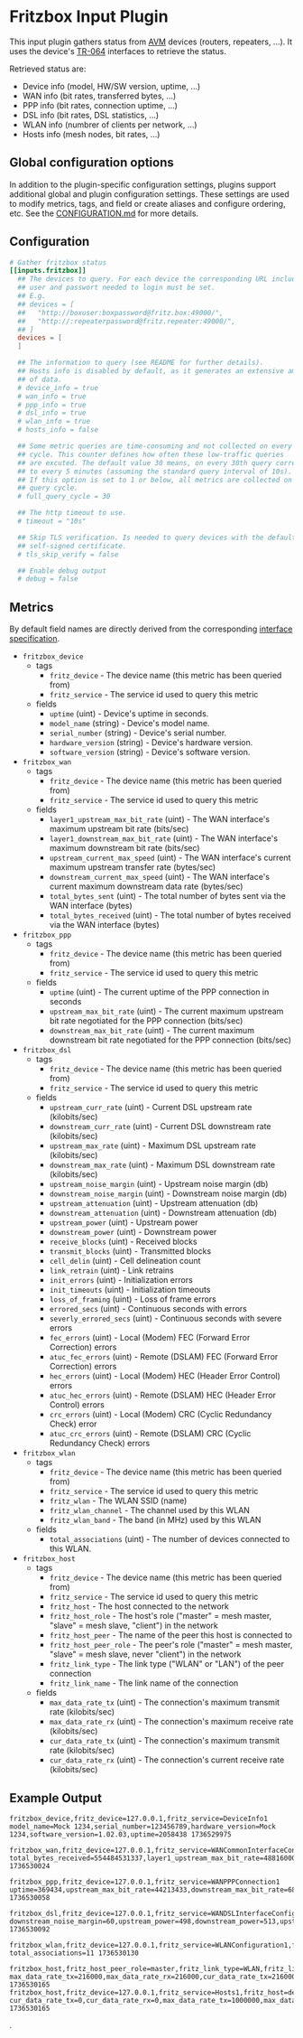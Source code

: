 # Fritzbox Input Plugin

This input plugin gathers status from [AVM][1] devices (routers, repeaters,
...). It uses the device's [TR-064][2] interfaces to retrieve the status.

[1]: https://avm.de/
[2]: https://avm.de/service/schnittstellen/

Retrieved status are:

- Device info (model, HW/SW version, uptime, ...)
- WAN info (bit rates, transferred bytes, ...)
- PPP info (bit rates, connection uptime, ...)
- DSL info (bit rates, DSL statistics, ...)
- WLAN info (numbrer of clients per network, ...)
- Hosts info (mesh nodes, bit rates, ...)

## Global configuration options <!-- @/docs/includes/plugin_config.md -->

In addition to the plugin-specific configuration settings, plugins support
additional global and plugin configuration settings. These settings are used to
modify metrics, tags, and field or create aliases and configure ordering, etc.
See the [CONFIGURATION.md][CONFIGURATION.md] for more details.

[CONFIGURATION.md]: ../../../docs/CONFIGURATION.md#plugins

## Configuration

```toml @sample.conf
# Gather fritzbox status
[[inputs.fritzbox]]
  ## The devices to query. For each device the corresponding URL including the
  ## user and passwort needed to login must be set.
  ## E.g.
  ## devices = [
  ##   "http://boxuser:boxpassword@fritz.box:49000/",
  ##   "http://:repeaterpassword@fritz.repeater:49000/",
  ## ]
  devices = [
  ]

  ## The information to query (see README for further details).
  ## Hosts info is disabled by default, as it generates an extensive amount
  ## of data.
  # device_info = true
  # wan_info = true
  # ppp_info = true
  # dsl_info = true
  # wlan_info = true
  # hosts_info = false

  ## Some metric queries are time-consuming and not collected on every query
  ## cycle. This counter defines how often these low-traffic queries
  ## are excuted. The default value 30 means, on every 30th query corresponding
  ## to every 5 minutes (assuming the standard query interval of 10s).
  ## If this option is set to 1 or below, all metrics are collected on every
  ## query cycle.
  # full_query_cycle = 30

  ## The http timeout to use.
  # timeout = "10s"

  ## Skip TLS verification. Is needed to query devices with the default
  ## self-signed certificate.
  # tls_skip_verify = false

  ## Enable debug output
  # debug = false
```

## Metrics

By default field names are directly derived from the corresponding [interface
specification][1].

- `fritzbox_device`
  - tags
    - `fritz_device` - The device name (this metric has been queried from)
    - `fritz_service` - The service id used to query this metric
  - fields
    - `uptime` (uint) - Device's uptime in seconds.
    - `model_name` (string) - Device's model name.
    - `serial_number` (string) - Device's serial number.
    - `hardware_version` (string) - Device's hardware version.
    - `software_version` (string) - Device's software version.
- `fritzbox_wan`
  - tags
    - `fritz_device` - The device name (this metric has been queried from)
    - `fritz_service` - The service id used to query this metric
  - fields
    - `layer1_upstream_max_bit_rate` (uint) - The WAN interface's maximum upstream bit rate (bits/sec)
    - `layer1_downstream_max_bit_rate` (uint) - The WAN interface's maximum downstream bit rate (bits/sec)
    - `upstream_current_max_speed` (uint) - The WAN interface's current maximum upstream transfer rate (bytes/sec)
    - `downstream_current_max_speed` (uint) - The WAN interface's current maximum downstream data rate (bytes/sec)
    - `total_bytes_sent` (uint) - The total number of bytes sent via the WAN interface (bytes)
    - `total_bytes_received` (uint) - The total number of bytes received via the WAN interface (bytes)
- `fritzbox_ppp`
  - tags
    - `fritz_device` - The device name (this metric has been queried from)
    - `fritz_service` - The service id used to query this metric
  - fields
    - `uptime` (uint) - The current uptime of the PPP connection in seconds
    - `upstream_max_bit_rate` (uint) - The current maximum upstream bit rate negotiated for the PPP connection (bits/sec)
    - `downstream_max_bit_rate` (uint) - The current maximum downstream bit rate negotiated for the PPP connection (bits/sec)
- `fritzbox_dsl`
  - tags
    - `fritz_device` - The device name (this metric has been queried from)
    - `fritz_service` - The service id used to query this metric
  - fields
    - `upstream_curr_rate` (uint) - Current DSL upstream rate (kilobits/sec)
    - `downstream_curr_rate` (uint) - Current DSL downstream rate (kilobits/sec)
    - `upstream_max_rate` (uint) - Maximum DSL upstream rate (kilobits/sec)
    - `downstream_max_rate` (uint) - Maximum DSL downstream rate (kilobits/sec)
    - `upstream_noise_margin` (uint) - Upstream noise margin (db)
    - `downstream_noise_margin` (uint) - Downstream noise margin (db)
    - `upstream_attenuation` (uint) - Upstream attenuation (db)
    - `downstream_attenuation` (uint) - Downstream attenuation (db)
    - `upstream_power` (uint) - Upstream power
    - `downstream_power` (uint) - Downstream power
    - `receive_blocks` (uint) - Received blocks
    - `transmit_blocks` (uint) - Transmitted blocks
    - `cell_delin` (uint) - Cell delineation count
    - `link_retrain` (uint) - Link retrains
    - `init_errors` (uint) - Initialization errors
    - `init_timeouts` (uint) - Initialization timeouts
    - `loss_of_framing` (uint) - Loss of frame errors
    - `errored_secs` (uint) - Continuous seconds with errors
    - `severly_errored_secs` (uint) - Continuous seconds with severe errors
    - `fec_errors` (uint) - Local (Modem) FEC (Forward Error Correction) errors
    - `atuc_fec_errors` (uint) - Remote (DSLAM) FEC (Forward Error Correction) errors
    - `hec_errors` (uint) - Local (Modem) HEC (Header Error Control) errors
    - `atuc_hec_errors` (uint) - Remote (DSLAM) HEC (Header Error Control) errors
    - `crc_errors` (uint) - Local (Modem) CRC (Cyclic Redundancy Check) error
    - `atuc_crc_errors` (uint) - Remote (DSLAM) CRC (Cyclic Redundancy Check) errors
- `fritzbox_wlan`
  - tags
    - `fritz_device` - The device name (this metric has been queried from)
    - `fritz_service` - The service id used to query this metric
    - `fritz_wlan` - The WLAN SSID (name)
    - `fritz_wlan_channel` - The channel used by this WLAN
    - `fritz_wlan_band` - The band (in MHz) used by this WLAN
  - fields
    - `total_associations` (uint) - The number of devices connected to this WLAN.
- `fritzbox_host`
  - tags
    - `fritz_device` - The device name (this metric has been queried from)
    - `fritz_service` - The service id used to query this metric
    - `fritz_host` - The host connected to the network
    - `fritz_host_role` - The host's role ("master" = mesh master, "slave" = mesh slave, "client") in the network
    - `fritz_host_peer` - The name of the peer this host is connected to
    - `fritz_host_peer_role` - The peer's role ("master" = mesh master, "slave" = mesh slave, never "client") in the network
    - `fritz_link_type` - The link type ("WLAN" or "LAN") of the peer connection
    - `fritz_link_name` - The link name of the connection
  - fields
    - `max_data_rate_tx` (uint) - The connection's maximum transmit rate (kilobits/sec)
    - `max_data_rate_rx` (uint) - The connection's maximum receive rate (kilobits/sec)
    - `cur_data_rate_tx` (uint) - The connection's maximum transmit rate (kilobits/sec)
    - `cur_data_rate_rx` (uint) - The connection's current receive rate (kilobits/sec)

## Example Output

<!-- markdownlint-disable MD013 -->

```text
fritzbox_device,fritz_device=127.0.0.1,fritz_service=DeviceInfo1 model_name=Mock 1234,serial_number=123456789,hardware_version=Mock 1234,software_version=1.02.03,uptime=2058438 1736529975

fritzbox_wan,fritz_device=127.0.0.1,fritz_service=WANCommonInterfaceConfig1 total_bytes_received=554484531337,layer1_upstream_max_bit_rate=48816000,layer1_downstream_max_bit_rate=253247000,upstream_current_max_speed=511831,downstream_current_max_speed=1304268,total_bytes_sent=129497283207 1736530024

fritzbox_ppp,fritz_device=127.0.0.1,fritz_service=WANPPPConnection1 uptime=369434,upstream_max_bit_rate=44213433,downstream_max_bit_rate=68038668 1736530058

fritzbox_dsl,fritz_device=127.0.0.1,fritz_service=WANDSLInterfaceConfig1 downstream_noise_margin=60,upstream_power=498,downstream_power=513,upstream_curr_rate=46719,downstream_curr_rate=249065,upstream_max_rate=48873,downstream_max_rate=249065,upstream_noise_margin=80,severly_errored_secs=0,upstream_attenuation=80,transmit_blocks=254577751,init_timeouts=0,atuc_crc_errors=13,receive_blocks=490282831,errored_secs=25,fec_errors=0,atuc_hec_errors=0,atuc_fec_errors=0,hec_errors=0,crc_errors=53,downstream_attenuation=140,cell_delin=0,link_retrain=2,init_errors=0,loss_of_framing=0 1736530092

fritzbox_wlan,fritz_device=127.0.0.1,fritz_service=WLANConfiguration1,fritz_wlan=MOCK1234,fritz_wlan_channel=13,fritz_wlan_band=2400 total_associations=11 1736530130

fritzbox_host,fritz_host_peer_role=master,fritz_link_type=WLAN,fritz_link_name=AP:2G:0,fritz_device=127.0.0.1,fritz_service=Hosts1,fritz_host=device#17,fritz_host_role=slave,fritz_host_peer=device#1 max_data_rate_tx=216000,max_data_rate_rx=216000,cur_data_rate_tx=216000,cur_data_rate_rx=216000 1736530165
fritzbox_host,fritz_device=127.0.0.1,fritz_service=Hosts1,fritz_host=device#24,fritz_host_role=client,fritz_host_peer=device#17,fritz_host_peer_role=slave,fritz_link_type=LAN,fritz_link_name=LAN:1 cur_data_rate_tx=0,cur_data_rate_rx=0,max_data_rate_tx=1000000,max_data_rate_rx=1000000 1736530165
```

<!-- markdownlint-enable MD013 -->.
